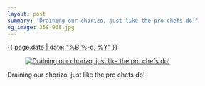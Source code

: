 ```yaml
---
layout: post
summary: 'Draining our chorizo, just like the pro chefs do!'
og_image: 358-968.jpg
---
```


<div class="post">
 <time>
  <a href="/358">
   {{ page.date | date: "%B %-d, %Y" }}
  </a>
 </time>
 <a href="/358">
  <figure data-taken="8/17/2014">
   <img alt="Draining our chorizo, just like the pro chefs do!" sizes="(min-width: 700px) 50vw, calc(100vw - 2rem)" src="{{ site.assets_url }}/358-484.jpg" srcset="{{ site.assets_url }}/358-968.jpg 968w, {{ site.assets_url }}/358-726.jpg 726w, {{ site.assets_url }}/358-484.jpg 484w, {{ site.assets_url }}/358-242.jpg 242w"/>
  </figure>
 </a>
 <span>
  Draining our chorizo, just like the pro chefs do!
 </span>
</div>

